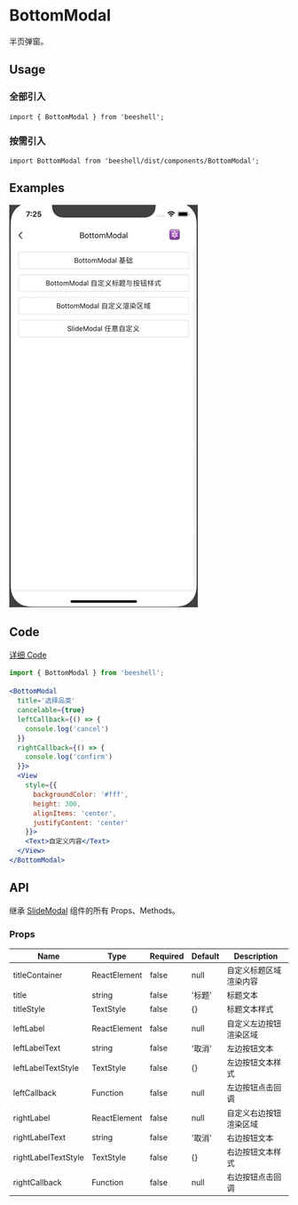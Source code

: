 # BottomModal

半页弹窗。

## Usage

### 全部引入
```
import { BottomModal } from 'beeshell';
```

### 按需引入
```
import BottomModal from 'beeshell/dist/components/BottomModal';
```

## Examples

![image](../images/BottomModal/1.gif)

## Code
[详细 Code](../../examples/BottomModal/index.tsx)

```jsx
import { BottomModal } from 'beeshell';

<BottomModal
  title='选择品类'
  cancelable={true}
  leftCallback={() => {
    console.log('cancel')
  }}
  rightCallback={() => {
    console.log('confirm')
  }}>
  <View
    style={{
      backgroundColor: '#fff',
      height: 300,
      alignItems: 'center',
      justifyContent: 'center'
    }}>
    <Text>自定义内容</Text>
  </View>
</BottomModal>
```

## API

继承 [SlideModal](./SlideModal.md) 组件的所有 Props、Methods。

### Props

| Name | Type | Required | Default | Description |
| ---- | ---- | ---- | ---- | ---- |
| titleContainer | ReactElement | false | null | 自定义标题区域渲染内容 |
| title | string | false | '标题' | 标题文本 |
| titleStyle | TextStyle | false | {} | 标题文本样式 |
| leftLabel | ReactElement | false | null | 自定义左边按钮渲染区域 |
| leftLabelText | string | false | '取消' | 左边按钮文本 |
| leftLabelTextStyle | TextStyle | false | {} | 左边按钮文本样式 |
| leftCallback | Function | false | null | 左边按钮点击回调 |
| rightLabel | ReactElement | false | null | 自定义右边按钮渲染区域 |
| rightLabelText | string | false | '取消' | 右边按钮文本 |
| rightLabelTextStyle | TextStyle | false | {} | 右边按钮文本样式 |
| rightCallback | Function | false | null | 右边按钮点击回调 |